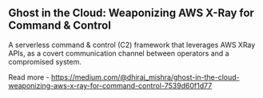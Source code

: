## Ghost in the Cloud: Weaponizing AWS X-Ray for Command & Control

A serverless command & control (C2) framework that leverages AWS XRay APIs, as a covert communication channel between operators and a compromised system.

Read more - https://medium.com/@dhiraj_mishra/ghost-in-the-cloud-weaponizing-aws-x-ray-for-command-control-7539d60f1d77
